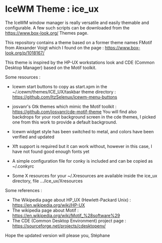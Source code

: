 # IceWM Theme : ice_ux

The IceWM window manager is really versatile and easily themable and configurable. A few such scripts can be downloaded from the https://www.box-look.org/ Themes page.

This repository contains a theme based on a former theme names FMotif from Alexander Voigt which I found on the page : https://www.box-look.org/p/1018167/

This theme is inspired by the HP-UX workstations look and CDE (Common Desktop Manager) based on the Motif toolkit.

Some resources :
* Icewm start buttons to copy as start.xpm in the ~/.icewm/themes/ICE_UX/taskbar theme directory :
https://github.com/ItzSelenux/icewm-menu-buttons

* josvanr's Gtk themes which mimic the Motif toolkit :
https://github.com/josvanr/cde-motif-theme
You will find also backdrops for your root background screen in the cde themes, I picked one from this work to provide a default background.

* Icewm widget style has been switched to metal, and colors have been verified and updated
* Xft support is required but it can work without, however in this case, I have not found good enough fonts yet
* A simple configuration file for conky is included and can be copied as ~/.conkyrc
* Some X resources for your ~/.Xresources are available inside the ice_ux directory, file .../ice_ux/Xresources

Some references :
* The Wikipedia page about HP_UX (Hewlett-Packard Unix) : https://en.wikipedia.org/wiki/HP-UX
* The wikipedia page about Motif : https://en.wikipedia.org/wiki/Motif_%28software%29
* The CDE (Common Desktop Environment) project page : https://sourceforge.net/projects/cdesktopenv/

Hope the updated version will please you,
Stéphane
